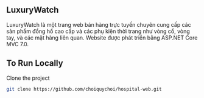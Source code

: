 ## LuxuryWatch
LuxuryWatch là một trang web bán hàng trực tuyến chuyên cung cấp các sản phẩm đồng hồ cao cấp và các phụ kiện thời trang như vòng cổ, vòng tay, và các mặt hàng liên quan. Website được phát triển bằng ASP.NET Core MVC 7.0.

## To Run Locally

Clone the project

```bash
git clone https://github.com/choiquychoi/hospital-web.git
```
